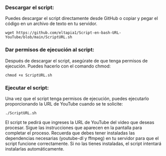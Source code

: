 ### Descargar el script: 
Puedes descargar el script directamente desde GitHub o copiar y pegar el código en un archivo de texto en tu servidor. 

```wget https://github.com/eltapia1/Script-en-bash-URL-YouTube/blob/main/ScriptURL.sh```

### Dar permisos de ejecución al script: 
Después de descargar el script, asegúrate de que tenga permisos de ejecución. Puedes hacerlo con el comando chmod:

```chmod +x ScriptURL.sh```

### Ejecutar el script: 
Una vez que el script tenga permisos de ejecución, puedes ejecutarlo proporcionando la URL de YouTube cuando se te solicite:

```./ScriptURL.sh```

El script te pedirá que ingreses la URL de YouTube del video que deseas procesar. Sigue las instrucciones que aparecen en la pantalla para completar el proceso.
Recuerda que debes tener instaladas las dependencias necesarias (youtube-dl y ffmpeg) en tu servidor para que el script funcione correctamente. Si no las tienes instaladas, el script intentará instalarlas automáticamente.
